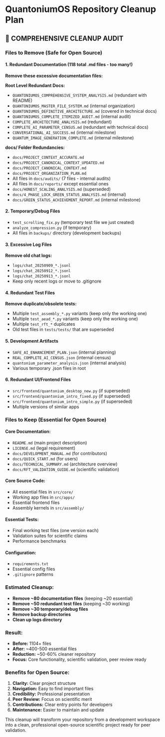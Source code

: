 # QuantoniumOS Repository Cleanup Plan

## 🧹 **COMPREHENSIVE CLEANUP AUDIT**

### **Files to Remove (Safe for Open Source)**

#### **1. Redundant Documentation (118 total .md files - too many!)**
**Remove these excessive documentation files:**

**Root Level Redundant Docs:**
- `QUANTONIUMOS_COMPREHENSIVE_SYSTEM_ANALYSIS.md` (redundant with README)
- `QUANTONIUMOS_MASTER_FILE_SYSTEM.md` (internal organization)
- `QUANTONIUMOS_DEFINITIVE_ARCHITECTURE.md` (covered in technical docs)
- `QUANTONIUMOS_COMPLETE_ITEMIZED_AUDIT.md` (internal audit)
- `COMPLETE_ARCHITECTURE_ANALYSIS.md` (redundant)
- `COMPLETE_AI_PARAMETER_CENSUS.md` (redundant with technical docs)
- `CONVERSATIONAL_AI_SUCCESS.md` (internal milestone)
- `QUANTUM_IMAGE_GENERATION_COMPLETE.md` (internal milestone)

**docs/ Folder Redundancies:**
- `docs/PROJECT_CONTEXT_ACCURATE.md` 
- `docs/PROJECT_CANONICAL_CONTEXT_UPDATED.md`
- `docs/PROJECT_CANONICAL_CONTEXT.md`
- `docs/PROJECT_ORGANIZATION_PLAN.md`
- All files in `docs/audits/` (7 files - internal audits)
- All files in `docs/reports/` except essential ones
- `docs/HONEST_SCALING_ANALYSIS.md` (superseded)
- `docs/4_PHASE_LOCK_GREEN_STATUS_ANALYSIS.md` (internal)
- `docs/GREEN_STATUS_ACHIEVEMENT_REPORT.md` (internal milestone)

#### **2. Temporary/Debug Files**
- `test_scrolling_fix.py` (temporary test file we just created)
- `analyze_compression.py` (if temporary)
- All files in `backups/` directory (development backups)

#### **3. Excessive Log Files**
**Remove old chat logs:**
- `logs/chat_20250909_*.jsonl`
- `logs/chat_20250912_*.jsonl` 
- `logs/chat_20250913_*.jsonl`
- Keep only recent logs or move to .gitignore

#### **4. Redundant Test Files**
**Remove duplicate/obsolete tests:**
- Multiple `test_assembly_*.py` variants (keep only the working one)
- Multiple `test_aead_*.py` variants (keep only the working one)
- Multiple `test_rft_*` duplicates
- Old test files in `tests/tests/` that are superseded

#### **5. Development Artifacts**
- `SAFE_AI_ENHANCEMENT_PLAN.json` (internal planning)
- `REAL_COMPLETE_AI_CENSUS.json` (internal census)
- `quantonium_parameter_analysis.json` (internal analysis)
- Various temporary .json files in root

#### **6. Redundant UI/Frontend Files**
- `src/frontend/quantonium_desktop_new.py` (if superseded)
- `src/frontend/quantonium_intro_fixed.py` (if superseded)
- `src/frontend/quantonium_intro_simple.py` (if superseded)
- Multiple versions of similar apps

### **Files to Keep (Essential for Open Source)**

#### **Core Documentation:**
- `README.md` (main project description)
- `LICENSE.md` (legal requirement)
- `docs/DEVELOPMENT_MANUAL.md` (for contributors)
- `docs/QUICK_START.md` (for users)
- `docs/TECHNICAL_SUMMARY.md` (architecture overview)
- `docs/RFT_VALIDATION_GUIDE.md` (scientific validation)

#### **Core Source Code:**
- All essential files in `src/core/`
- Working app files in `src/apps/`
- Essential frontend files
- Assembly kernels in `src/assembly/`

#### **Essential Tests:**
- Final working test files (one version each)
- Validation suites for scientific claims
- Performance benchmarks

#### **Configuration:**
- `requirements.txt`
- Essential config files
- `.gitignore` patterns

### **Estimated Cleanup:**
- **Remove ~80 documentation files** (keeping ~20 essential)
- **Remove ~50 redundant test files** (keeping ~30 working)
- **Remove ~30 temporary/debug files**
- **Remove backup directories**
- **Clean up logs directory**

### **Result:**
- **Before:** 1104+ files
- **After:** ~400-500 essential files
- **Reduction:** ~50-60% cleaner repository
- **Focus:** Core functionality, scientific validation, peer review ready

### **Benefits for Open Source:**
1. **Clarity:** Clear project structure
2. **Navigation:** Easy to find important files  
3. **Credibility:** Professional presentation
4. **Peer Review:** Focus on scientific merit
5. **Contributions:** Clear entry points for developers
6. **Maintenance:** Easier to maintain and update

This cleanup will transform your repository from a development workspace into a clean, professional open-source scientific project ready for peer validation.
